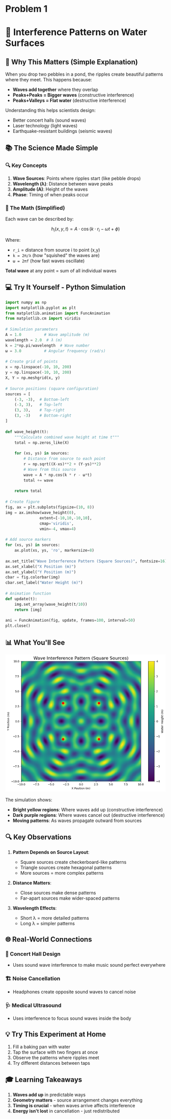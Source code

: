 # Problem 1
# 🌊 Interference Patterns on Water Surfaces

## 🌟 Why This Matters (Simple Explanation)

When you drop two pebbles in a pond, the ripples create beautiful patterns where they meet. This happens because:
- **Waves add together** where they overlap
- **Peaks+Peaks = Bigger waves** (constructive interference)
- **Peaks+Valleys = Flat water** (destructive interference)

Understanding this helps scientists design:
- Better concert halls (sound waves)
- Laser technology (light waves)
- Earthquake-resistant buildings (seismic waves)

## 📚 The Science Made Simple

### 🔍 Key Concepts
1. **Wave Sources**: Points where ripples start (like pebble drops)
2. **Wavelength (λ)**: Distance between wave peaks
3. **Amplitude (A)**: Height of the waves
4. **Phase**: Timing of when peaks occur

### 📐 The Math (Simplified)
Each wave can be described by:
```math
h_i(x,y,t) = A \cdot \cos(k \cdot r_i - ωt + ϕ)
```
Where:
- `r_i` = distance from source i to point (x,y)
- `k = 2π/λ` (how "squished" the waves are)
- `ω = 2πf` (how fast waves oscillate)

**Total wave** at any point = sum of all individual waves

## 💻 Try It Yourself - Python Simulation

```python
import numpy as np
import matplotlib.pyplot as plt
from matplotlib.animation import FuncAnimation
from matplotlib.cm import viridis

# Simulation parameters
A = 1.0          # Wave amplitude (m)
wavelength = 2.0  # λ (m)
k = 2*np.pi/wavelength  # Wave number
ω = 3.0          # Angular frequency (rad/s)

# Create grid of points
x = np.linspace(-10, 10, 200)
y = np.linspace(-10, 10, 200)
X, Y = np.meshgrid(x, y)

# Source positions (square configuration)
sources = [
    (-3, -3),  # Bottom-left
    (-3, 3),   # Top-left
    (3, 3),    # Top-right
    (3, -3)    # Bottom-right
]

def wave_height(t):
    """Calculate combined wave height at time t"""
    total = np.zeros_like(X)
    
    for (xs, ys) in sources:
        # Distance from source to each point
        r = np.sqrt((X-xs)**2 + (Y-ys)**2)
        # Wave from this source
        wave = A * np.cos(k * r - ω*t)
        total += wave
    
    return total

# Create figure
fig, ax = plt.subplots(figsize=(10, 8))
img = ax.imshow(wave_height(0), 
               extent=[-10,10,-10,10],
               cmap='viridis',
               vmin=-4, vmax=4)

# Add source markers
for (xs, ys) in sources:
    ax.plot(xs, ys, 'ro', markersize=8)

ax.set_title("Wave Interference Pattern (Square Sources)", fontsize=16)
ax.set_xlabel("X Position (m)")
ax.set_ylabel("Y Position (m)")
cbar = fig.colorbar(img)
cbar.set_label("Water Height (m)")

# Animation function
def update(t):
    img.set_array(wave_height(t/10))
    return [img]

ani = FuncAnimation(fig, update, frames=100, interval=50)
plt.close()
```

## 📊 What You'll See

![alt text](image.png)

The simulation shows:
- **Bright yellow regions**: Where waves add up (constructive interference)
- **Dark purple regions**: Where waves cancel out (destructive interference)
- **Moving patterns**: As waves propagate outward from sources

## 🔍 Key Observations

1. **Pattern Depends on Source Layout**:
   - Square sources create checkerboard-like patterns
   - Triangle sources create hexagonal patterns
   - More sources = more complex patterns

2. **Distance Matters**:
   - Close sources make dense patterns
   - Far-apart sources make wider-spaced patterns

3. **Wavelength Effects**:
   - Short λ = more detailed patterns
   - Long λ = simpler patterns

## 🌐 Real-World Connections

### 🎵 Concert Hall Design
- Uses sound wave interference to make music sound perfect everywhere

### 🏗 Noise Cancellation
- Headphones create opposite sound waves to cancel noise

### 🩺 Medical Ultrasound
- Uses interference to focus sound waves inside the body

## 💡 Try This Experiment at Home

1. Fill a baking pan with water
2. Tap the surface with two fingers at once
3. Observe the patterns where ripples meet
4. Try different distances between taps

## 🎓 Learning Takeaways

1. **Waves add up** in predictable ways
2. **Geometry matters** - source arrangement changes everything
3. **Timing is crucial** - when waves arrive affects interference
4. **Energy isn't lost** in cancellation - just redistributed

